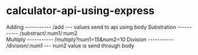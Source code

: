 # calculator-api-using-express

Adding       ----------- /add --- values send to api using body
Substration  ----------- /substract/:num1/:num2   
Multiply     ----------- /multiply?num1=15&num2=10
Division     ----------- /division/:num1     ---  num2 value is send through body
